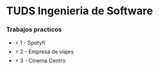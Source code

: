 # TUDS Ingenieria de Software

### Trabajos practicos
- ⚡ 1 - Spotyfi
- ⚡ 2 - Empresa de viajes
- ⚡ 3 - Cinema Centro
